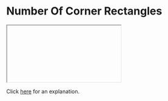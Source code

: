 # Number Of Corner Rectangles 

<iframe></iframe>

Click [here](Explanation.md) for an explanation.

